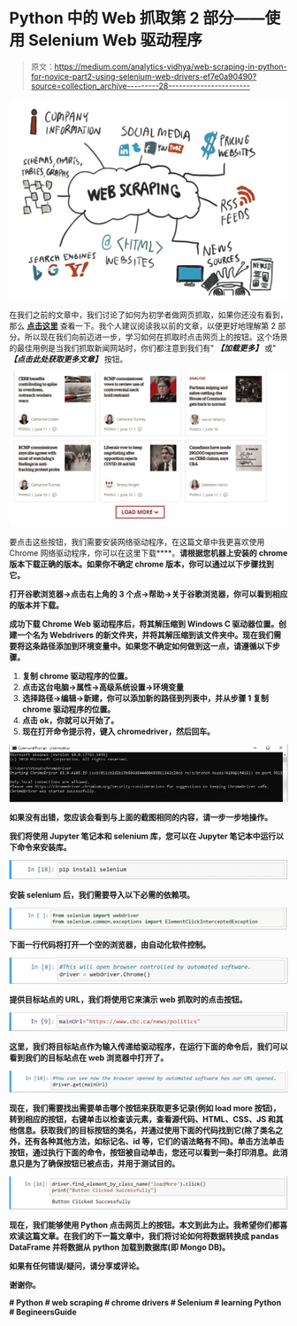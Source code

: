# Python 中的 Web 抓取第 2 部分——使用 Selenium Web 驱动程序

> 原文：<https://medium.com/analytics-vidhya/web-scraping-in-python-for-novice-part2-using-selenium-web-drivers-ef7e0a90490?source=collection_archive---------28----------------------->

![](img/362f2d7e420f2843bec696f727c1e86a.png)

在我们之前的文章中，我们讨论了如何为初学者做网页抓取，如果你还没有看到，那么 [**点击这里**](/@vinodnethichinna/web-scraping-in-python-for-novice-58856d82e749) 查看一下。我个人建议阅读我以前的文章，以便更好地理解第 2 部分。所以现在我们向前迈进一步，学习如何在抓取时点击网页上的按钮。这个场景的最佳用例是当我们抓取新闻网站时，你们都注意到我们有" ***【加载更多】*** 或" ***【点击此处获取更多文章】*** 按钮。

![](img/02bf216066a11d1731467d53f07d7e19.png)

要点击这些按钮，我们需要安装网络驱动程序，在这篇文章中我更喜欢使用 Chrome 网络驱动程序，你可以在这里下载[](https://chromedriver.chromium.org/downloads)****。**请根据您机器上安装的 chrome 版本下载正确的版本。如果你不确定 chrome 版本，你可以通过以下步骤找到它。**

**打开谷歌浏览器->点击右上角的 3 个点->帮助->关于谷歌浏览器，你可以看到相应的版本并下载。**

**成功下载 Chrome Web 驱动程序后，将其解压缩到 Windows C 驱动器位置。创建一个名为 Webdrivers 的新文件夹，并将其解压缩到该文件夹中。现在我们需要将这条路径添加到环境变量中。如果您不确定如何做到这一点，请遵循以下步骤。**

1.  **复制 chrome 驱动程序的位置。**
2.  **点击这台电脑->属性->高级系统设置->环境变量**
3.  **选择路径->编辑->新建，你可以添加新的路径到列表中，并从步骤 1 复制 chrome 驱动程序的位置。**
4.  **点击 ok，你就可以开始了。**
5.  **现在打开命令提示符，键入 chromedriver，然后回车。**

**![](img/2dede0cd27979661249f885591bd61e5.png)**

**如果没有出错，您应该会看到与上面的截图相同的内容，请一步一步地操作。**

**我们将使用 Jupyter 笔记本和 selenium 库，您可以在 Jupyter 笔记本中运行以下命令来安装库。**

**![](img/a49e9605ffbfa1f78f54fc2946d2db6b.png)**

**安装 selenium 后，我们需要导入以下必需的依赖项。**

**![](img/2125f60276551e6580703954d1e37031.png)**

**下面一行代码将打开一个空的浏览器，由自动化软件控制。**

**![](img/a72d0f46611f3d3ec131038948448eed.png)**

**提供目标站点的 URL，我们将使用它来演示 web 抓取时的点击按钮。**

**![](img/b4932a94cffc2b1b2c4ec66d6f434092.png)**

**这里，我们将目标站点作为输入传递给驱动程序，在运行下面的命令后，我们可以看到我们的目标站点在 web 浏览器中打开了。**

**![](img/2fcc839538880abe19a09539a8510416.png)**

**现在，我们需要找出需要单击哪个按钮来获取更多记录(例如 load more 按钮)，转到相应的按钮，右键单击以检查该元素，查看源代码、HTML、CSS、JS 和其他信息。获取我们的目标按钮的类名，并通过使用下面的代码找到它(除了类名之外，还有各种其他方法，如标记名、id 等，它们的语法略有不同)。单击方法单击按钮，通过执行下面的命令，按钮被自动单击，您还可以看到一条打印消息。此消息只是为了确保按钮已被点击，并用于测试目的。**

**![](img/122b5b26cb4b30b83ce03c83a1d75f18.png)**

**现在，我们能够使用 Python 点击网页上的按钮。本文到此为止。我希望你们都喜欢读这篇文章。在我们的下一篇文章中，我们将讨论如何将数据转换成 pandas DataFrame 并将数据从 python 加载到数据库(即 Mongo DB)。**

**如果有任何错误/疑问，请分享或评论。**

**谢谢你。**

****# Python # web scraping # chrome drivers # Selenium # learning Python # BegineersGuide****